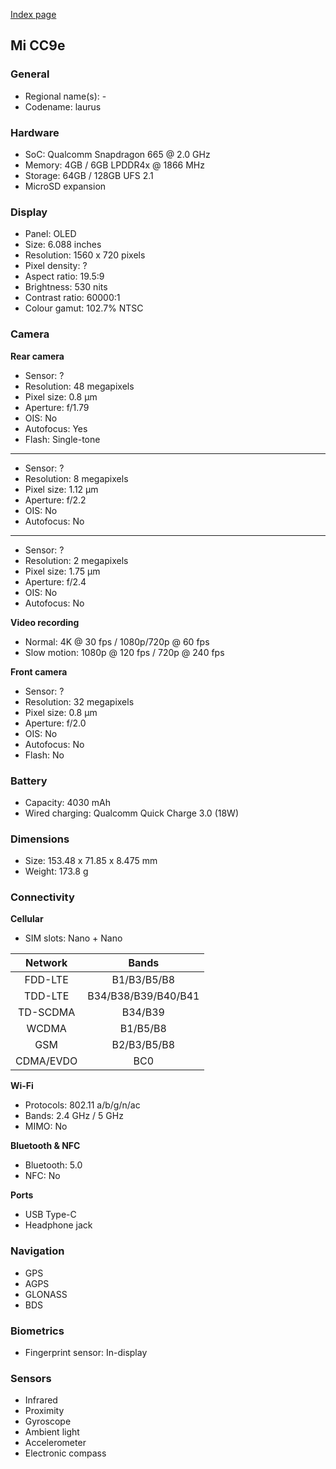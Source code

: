 [Index page](../../)

## Mi CC9e

### General

* Regional name(s): -
* Codename: laurus

### Hardware

* SoC: Qualcomm Snapdragon 665 @ 2.0 GHz
* Memory: 4GB / 6GB LPDDR4x @ 1866 MHz
* Storage: 64GB / 128GB UFS 2.1
* MicroSD expansion

### Display

* Panel: OLED
* Size: 6.088 inches
* Resolution: 1560 x 720 pixels
* Pixel density: ?
* Aspect ratio: 19.5:9
* Brightness: 530 nits
* Contrast ratio: 60000:1
* Colour gamut: 102.7% NTSC

### Camera

**Rear camera**

* Sensor: ?
* Resolution: 48 megapixels
* Pixel size: 0.8 µm
* Aperture: f/1.79
* OIS: No
* Autofocus: Yes
* Flash: Single-tone

---

* Sensor: ?
* Resolution: 8 megapixels
* Pixel size: 1.12 µm
* Aperture: f/2.2
* OIS: No
* Autofocus: No

---

* Sensor: ?
* Resolution: 2 megapixels
* Pixel size: 1.75 µm
* Aperture: f/2.4
* OIS: No
* Autofocus: No

**Video recording**

* Normal: 4K @ 30 fps / 1080p/720p @ 60 fps
* Slow motion: 1080p @ 120 fps / 720p @ 240 fps

**Front camera**

* Sensor: ?
* Resolution: 32 megapixels
* Pixel size: 0.8 µm
* Aperture: f/2.0
* OIS: No
* Autofocus: No
* Flash: No

### Battery

* Capacity: 4030 mAh
* Wired charging: Qualcomm Quick Charge 3.0 (18W)

### Dimensions

* Size: 153.48 x 71.85 x 8.475 mm
* Weight: 173.8 g

### Connectivity

**Cellular**

* SIM slots: Nano + Nano

| Network | Bands |
|:---------:|:-------------------:|
| FDD-LTE | B1/B3/B5/B8 |
| TDD-LTE | B34/B38/B39/B40/B41 |
| TD-SCDMA | B34/B39 |
| WCDMA | B1/B5/B8 |
| GSM | B2/B3/B5/B8 |
| CDMA/EVDO | BC0 |

**Wi-Fi**

* Protocols: 802.11 a/b/g/n/ac
* Bands: 2.4 GHz / 5 GHz
* MIMO: No

**Bluetooth & NFC**

* Bluetooth: 5.0
* NFC: No

**Ports**

* USB Type-C
* Headphone jack

### Navigation

* GPS
* AGPS
* GLONASS
* BDS

### Biometrics

* Fingerprint sensor: In-display

### Sensors

* Infrared
* Proximity
* Gyroscope
* Ambient light
* Accelerometer
* Electronic compass
